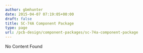 ```yaml
---
author: gbmhunter
date: 2015-04-07 07:19:05+00:00
draft: false
title: SC-74A Component Package
type: page
url: /pcb-design/component-packages/sc-74a-component-package
---
```


No Content Found
